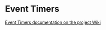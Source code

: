 # Event Timers

[Event Timers documentation on the project Wiki](https://github.com/microsoft/Azure-Sphere-DevX/wiki/Working-with-Event-Timers)